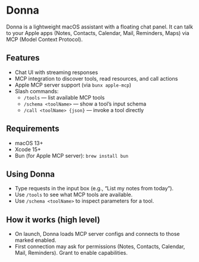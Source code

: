 # Donna

Donna is a lightweight macOS assistant with a floating chat panel. It can talk to your Apple apps (Notes, Contacts, Calendar, Mail, Reminders, Maps) via MCP (Model Context Protocol).

## Features
- Chat UI with streaming responses
- MCP integration to discover tools, read resources, and call actions
- Apple MCP server support (via `bunx apple-mcp`)
- Slash commands:
  - `/tools` — list available MCP tools
  - `/schema <toolName>` — show a tool’s input schema
  - `/call <toolName> {json}` — invoke a tool directly

## Requirements
- macOS 13+
- Xcode 15+
- Bun (for Apple MCP server): `brew install bun`

## Using Donna
- Type requests in the input box (e.g., “List my notes from today”).
- Use `/tools` to see what MCP tools are available.
- Use `/schema <toolName>` to inspect parameters for a tool.

## How it works (high level)
- On launch, Donna loads MCP server configs and connects to those marked enabled.
- First connection may ask for permissions (Notes, Contacts, Calendar, Mail, Reminders). Grant to enable capabilities.
